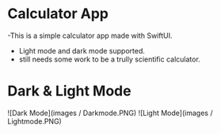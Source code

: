 # Calculator App

-This is a simple calculator app made with SwiftUI.
- Light mode and dark mode supported.
- still needs some work to be a trully scientific calculator.

# Dark & Light Mode

![Dark Mode](images / Darkmode.PNG)
![Light Mode](images / Lightmode.PNG)
